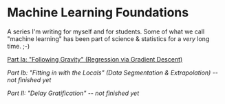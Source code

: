 # Machine Learning Foundations

A series I'm writing for myself and for students. Some of what we call "machine learning" has been part of science & statistics for a *very* long time. ;-)  

[Part Ia: "Following Gravity" (Regression via Gradient Descent)](https://github.com/drscotthawley/machinelearningfoundations/blob/master/Ia-FollowingGravity.ipynb)

*Part Ib: "Fitting in with the Locals" (Data Segmentation & Extrapolation) -- not finished yet*

*Part II: "Delay Gratification" -- not finished yet*
